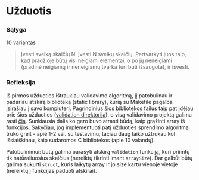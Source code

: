 #  Užduotis

### Sąlyga

10 variantas

> Įvesti sveiką skaičių N. Įvesti N sveikų skaičių. Pertvarkyti juos taip, kad pradžioje būtų visi neigiami elementai, o po jų neneigiami (pradinė neigiamų ir neneigiamų tvarka turi būti išsaugota), ir išvesti. 

### Refleksija

Iš pirmos užduoties ištraukiau validavimo algoritmą, jį patobulinau ir padariau atskirą biblioteką (static library), kurią su Makefile pagalba įsirašiau į savo kompiuterį. Pagrindinius šios bibliotekos failus taip pat įdėjau prie šios užduoties ([validation direktorija](./validation)), o visą validavimo projektą galima rasti [čia](https://github.com/BenasB/c-input-validation). Sunkiausia dalis ko gero buvo atrasti būdą, kaip grąžinti array iš funkcijos. Sakyčiau, jog implementuoti patį užduoties sprendimo algoritmą truko greit - apie 1-2 val. su testavimu, tačiau daug laiko užtrukau kol išsiaiškinau, kaip sudaromos C bibliotekos (apie 10 valandų).

Patobulinimui: būtų galima parašyti atskirą `validation` funkciją, kuri priimtų tik natūraliuosius skaičius (nereiktų tikrinti imant `arraySize`). Dar galbūt būtų galima sukurti `struct`, kuris laikytų array ir jo size kartu vienoje vietoje (nereiktų į funkcijas paduoti atskirai).
